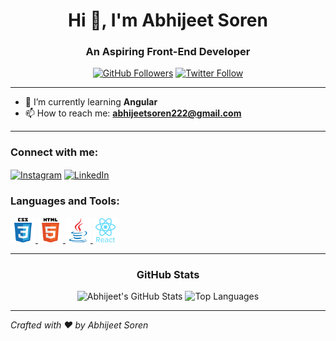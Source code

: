 <h1 align="center">Hi 👋, I'm Abhijeet Soren</h1>
<h3 align="center">An Aspiring Front-End Developer</h3>

<p align="center">
  <a href="https://github.com/Abhijxxt14"><img src="https://img.shields.io/github/followers/abhijeetsoren?label=Followers&style=social" alt="GitHub Followers"></a>
  <a href="https://github.com/Abhijxxt14"><img src="https://img.shields.io/twitter/follow/abhijeetsoren?label=Twitter&style=social" alt="Twitter Follow"></a>
</p>

---

- 🌱 I’m currently learning **Angular**
- 📫 How to reach me: **abhijeetsoren222@gmail.com**

---

<h3 align="left">Connect with me:</h3>
<p align="left">
  <a href="https://instagram.com/abhijxxt.14" target="blank"><img align="center" src="https://raw.githubusercontent.com/rahuldkjain/github-profile-readme-generator/master/src/images/icons/Social/instagram.svg" alt="Instagram" height="30" width="40" /></a>
  <a href="https://www.linkedin.com/in/abhijeet-soren-a7654b2b5/" target="blank"><img align="center" src="https://raw.githubusercontent.com/rahuldkjain/github-profile-readme-generator/master/src/images/icons/Social/linked-in-alt.svg" alt="LinkedIn" height="30" width="40" /></a>
</p>

<h3 align="left">Languages and Tools:</h3>
<p align="left"> 
  <a href="https://www.w3schools.com/css/" target="_blank" rel="noreferrer"> <img src="https://raw.githubusercontent.com/devicons/devicon/master/icons/css3/css3-original-wordmark.svg" alt="CSS3" width="40" height="40"/> </a> 
  <a href="https://www.w3.org/html/" target="_blank" rel="noreferrer"> <img src="https://raw.githubusercontent.com/devicons/devicon/master/icons/html5/html5-original-wordmark.svg" alt="HTML5" width="40" height="40"/> </a> 
  <a href="https://www.java.com" target="_blank" rel="noreferrer"> <img src="https://raw.githubusercontent.com/devicons/devicon/master/icons/java/java-original.svg" alt="Java" width="40" height="40"/> </a> 
  <a href="https://reactjs.org/" target="_blank" rel="noreferrer"> <img src="https://raw.githubusercontent.com/devicons/devicon/master/icons/react/react-original-wordmark.svg" alt="React" width="40" height="40"/> </a>
</p>

---

<h3 align="center">GitHub Stats</h3>
<p align="center">
  <img src="https://github-readme-stats.vercel.app/api?username=Abhijxxt14&show_icons=true&theme=radical" alt="Abhijeet's GitHub Stats">
  <img src="https://github-readme-stats.vercel.app/api/top-langs/?username=Abhijxxt14&layout=compact&theme=radical" alt="Top Languages">
</p>

---



*Crafted with ❤️ by Abhijeet Soren*
